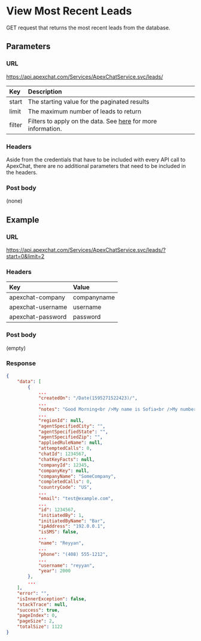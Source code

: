 # View Most Recent Leads

GET request that returns the most recent leads from the database.

## Parameters

### URL

https://api.apexchat.com/Services/ApexChatService.svc/leads/

| Key | Description |
| :-- | :-- |
| start | The starting value for the paginated results |
| limit | The maximum number of leads to return |
| filter | Filters to apply on the data. See [here](/README.md#Filters) for more information. |

### Headers

Aside from the credentials that have to be included with every API call to ApexChat, there are no additional parameters that need to be included in the headers.

### Post body

(none)

## Example

### URL

https://api.apexchat.com/Services/ApexChatService.svc/leads/?start=0&limit=2

### Headers

| Key | Value |
| :-- | :-- |
| apexchat-company | companyname |
| apexchat-username | username |
| apexchat-password | password |

### Post body

(empty)

### Response

``` JSON
{
    "data": [
        {
            ...
            "createdOn": "/Date(1595271522423)/",
            ...
            "notes": "Good Morning<br />My name is Sofia<br />My number is 408-555-1212<br />My email is test@example.com",
            ...
            "regionId": null,
            "agentSpecifiedCity": "",
            "agentSpecifiedState": "",
            "agentSpecifiedZip": "",
            "appliedRuleName": null,
            "attemptedCalls": 0,
            "chatId": 1234567,
            "chatKeyFacts": null,
            "companyId": 12345,
            "companyKey": null,
            "companyName": "SomeCompany",
            "completedCalls": 0,
            "countryCode": "US",
            ...
            "email": "test@example.com",
            ...
            "id": 1234567,
            "initiatedBy": 1,
            "initiatedByName": "Bar",
            "ipAddress": "192.0.0.1",
            "isSMS": false,
            ...
            "name": "Reyyan",
            ...
            "phone": "(408) 555-1212",
            ...
            "username": "reyyan",
            "year": 2000
        },
        ...
    ],
    "error": "",
    "isInnerException": false,
    "stackTrace": null,
    "success": true,
    "pageIndex": 0,
    "pageSize": 2,
    "totalSize": 1122
}
```
